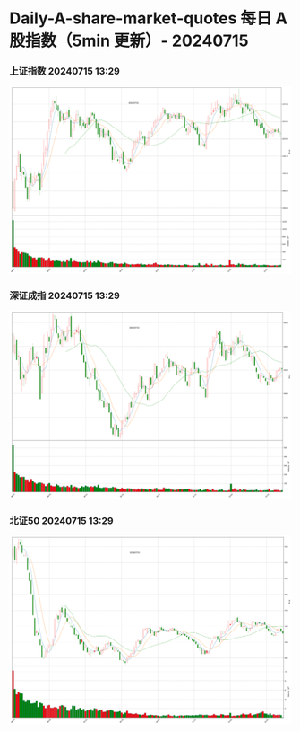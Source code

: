 
# Daily-A-share-market-quotes 每日 A 股指数（5min 更新）- 20240715

### 上证指数 20240715 13:29
![](./fig/2024/7/20240715-sh000001.png)

### 深证成指 20240715 13:29
![](./fig/2024/7/20240715-sz399001.png)

### 北证50 20240715 13:29
![](./fig/2024/7/20240715-bj899050.png)
